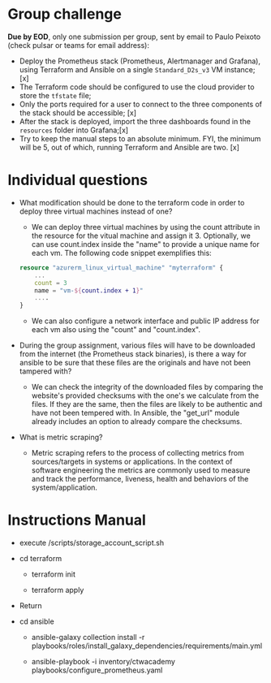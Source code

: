 # Group challenge
**Due by EOD**, only one submission per group, sent by email to Paulo Peixoto (check pulsar or teams for email address):
- Deploy the Prometheus stack (Prometheus, Alertmanager and Grafana), using Terraform and Ansible on a single `Standard_D2s_v3` VM instance; [x]
- The Terraform code should be configured to use the cloud provider to store the `tfstate` file;
- Only the ports required for a user to connect to the three components of the stack should be accessible; [x]
- After the stack is deployed, import the three dashboards found in the `resources` folder into Grafana;[x]
- Try to keep the manual steps to an absolute minimum. FYI, the minimum will be 5, out of which, running Terraform and Ansible are two. [x]


# Individual questions
- What modification should be done to the terraform code in order to deploy three virtual machines instead of one?  
    - We can deploy three virtual machines by using the count attribute in the resource for the vitual machine and assign it 3. Optionally, we can use count.index inside the "name" to provide a unique name for each vm. The following code snippet exemplifies this:
    ```terraform
    resource "azurerm_linux_virtual_machine" "myterraform" {
        ...
        count = 3
        name = "vm-${count.index + 1}"
        ....
    }
    ```

    - We can also configure a network interface and public IP address for each vm also using the "count" and "count.index".
 

- During the group assignment, various files will have to be downloaded from the internet (the Prometheus stack binaries), is there a way for ansible to be sure that these files are the originals and have not been tampered with?

    - We can check the integrity of the downloaded files by comparing the website's provided checksums with the one's we calculate from the files. If they are the same, then the files are likely to be authentic and have not been tempered with. In Ansible, the "get_url" module already includes an option to already compare the checksums.

- What is metric scraping?
    - Metric scraping refers to the process of collecting metrics from sources/targets in systems or applications. In the context of software engineering the metrics are commonly used to measure and track the performance, liveness, health and behaviors of the system/application.

# Instructions Manual
- execute /scripts/storage_account_script.sh

- cd terraform

    - terraform init

    - terraform apply

- Return

- cd ansible
    - ansible-galaxy collection install -r playbooks/roles/install_galaxy_dependencies/requirements/main.yml 
    
    - ansible-playbook -i inventory/ctwacademy playbooks/configure_prometheus.yaml

